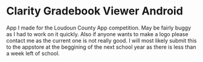 Clarity Gradebook Viewer Android
==============
App I made for the Loudoun County App competition. May be fairly buggy as I had to work on it quickly. Also if anyone wants to make a logo please contact me as the current one is not really good. I will most likely submit this to the appstore at the beggining of the next school year as there is less than a week left of school.
